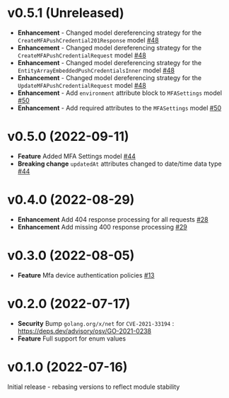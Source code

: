 # v0.5.1 (Unreleased)

* **Enhancement** - Changed model dereferencing strategy for the `CreateMFAPushCredential201Response` model [#48](https://github.com/patrickcping/pingone-go-sdk-v2/pull/48)
* **Enhancement** - Changed model dereferencing strategy for the `CreateMFAPushCredentialRequest` model [#48](https://github.com/patrickcping/pingone-go-sdk-v2/pull/48)
* **Enhancement** - Changed model dereferencing strategy for the `EntityArrayEmbeddedPushCredentialsInner` model [#48](https://github.com/patrickcping/pingone-go-sdk-v2/pull/48)
* **Enhancement** - Changed model dereferencing strategy for the `UpdateMFAPushCredentialRequest` model [#48](https://github.com/patrickcping/pingone-go-sdk-v2/pull/48)
* **Enhancement** - Add `environment` attribute block to `MFASettings` model [#50](https://github.com/patrickcping/pingone-go-sdk-v2/pull/50)
* **Enhancement** - Add required attributes to the `MFASettings` model [#50](https://github.com/patrickcping/pingone-go-sdk-v2/pull/50)

# v0.5.0 (2022-09-11)

* **Feature** Added MFA Settings model [#44](https://github.com/patrickcping/pingone-go-sdk-v2/pull/44)
* **Breaking change** `updatedAt` attributes changed to date/time data type [#44](https://github.com/patrickcping/pingone-go-sdk-v2/pull/44)

# v0.4.0 (2022-08-29)

* **Enhancement** Add 404 response processing for all requests [#28](https://github.com/patrickcping/pingone-go-sdk-v2/pull/28)
* **Enhancement** Add missing 400 response processing [#29](https://github.com/patrickcping/pingone-go-sdk-v2/pull/29)

# v0.3.0 (2022-08-05)

* **Feature** Mfa device authentication policies [#13](https://github.com/patrickcping/pingone-go-sdk-v2/pull/13)

# v0.2.0 (2022-07-17)

* **Security** Bump `golang.org/x/net` for `CVE-2021-33194` : https://deps.dev/advisory/osv/GO-2021-0238
* **Feature** Full support for enum values

# v0.1.0 (2022-07-16)

Initial release - rebasing versions to reflect module stability
